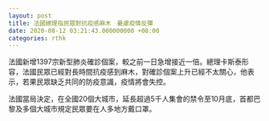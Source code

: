 ```yaml
---
layout: post
title: 法國總理指民眾對抗疫感麻木　憂慮疫情反彈
date: 2020-08-12 03:21:43.000000000 +08:00
categories: rthk
---
```


法國新增1397宗新型肺炎確診個案，較之前一日急增接近一倍。總理卡斯泰形容，法國民眾已經對長時間抗疫感到麻木，對確診個案上升已經不太關心，他表示，若果民眾缺乏共同的防疫意識，疫情將會失控。

法國當局決定，在全國20個大城市，延長超過5千人集會的禁令至10月底，首都巴黎及多個大城市規定民眾要在人多地方戴口罩。
